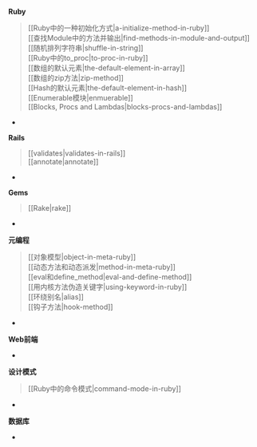 **Ruby**
> [[Ruby中的一种初始化方式|a-initialize-method-in-ruby]]  
[[查找Module中的方法并输出|find-methods-in-module-and-output]]  
[[随机排列字符串|shuffle-in-string]]  
[[Ruby中的to_proc|to-proc-in-ruby]]  
[[数组的默认元素|the-default-element-in-array]]  
[[数组的zip方法|zip-method]]  
[[Hash的默认元素|the-default-element-in-hash]]  
[[Enumerable模块|enmuerable]]  
[[Blocks, Procs and Lambdas|blocks-procs-and-lambdas]]  


-

**Rails**
> [[validates|validates-in-rails]]  
[[annotate|annotate]]  

-

**Gems**
> [[Rake|rake]]  

-

**元编程**
> [[对象模型|object-in-meta-ruby]]  
[[动态方法和动态派发|method-in-meta-ruby]]  
[[eval和define_method|eval-and-define-method]]  
[[用内核方法伪造关键字|using-keyword-in-ruby]]  
[[环绕别名|alias]]  
[[钩子方法|hook-method]]

-

**Web前端**

-

**设计模式**
> [[Ruby中的命令模式|command-mode-in-ruby]]

-

**数据库**

-



